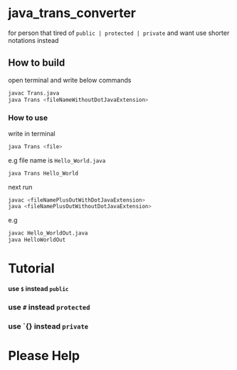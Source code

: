 # java_trans_converter
for person that tired of `public | protected | private` and want use shorter notations instead 

## How to build
open terminal and write below commands
```sh
javac Trans.java
java Trans <fileNameWithoutDotJavaExtension>
```

### How to use
write in terminal
```sh
java Trans <file>
```
e.g file name is `Hello_World.java`
```sh
java Trans Hello_World
```
next run
```sh
javac <fileNamePlusOutWithDotJavaExtension>
java <fileNamePlusOutWithoutDotJavaExtension>
```
e.g
```sh
javac Hello_WorldOut.java
java HelloWorldOut
```

# Tutorial
#### use `$` instead `public`

###  use `#` instead `protected`

### use \`{} instead `private`
# Please Help 
